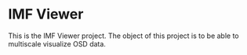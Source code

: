 # IMF Viewer #

This is the IMF Viewer project. The object of this project is to be able to multiscale visualize OSD data.

